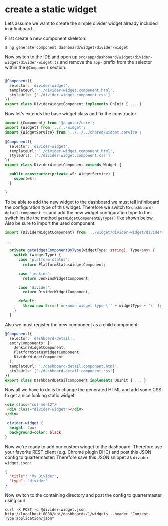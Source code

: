 # create a static widget
Lets assume we want to create the simple divider widget already included in infiniboard.

First create a new component skeleton:
```
$ ng generate component dashboard/widget/divider-widget

```

Now switch to the IDE and open up `src/app/dashboard/widget/divider-widget/divider-widget.ts` and remove the `app-` prefix from the selector within the `@Component` section.
```typescript

@Component({
  selector: 'divider-widget',
  templateUrl: './divider-widget.component.html',
  styleUrls: ['./divider-widget.component.css']
})
export class DividerWidgetComponent implements OnInit { ... }
```

Now let's extends the base widget class and fix the constructor
```typescript
import {Component} from '@angular/core';
import {Widget} from '../../widget';
import {WidgetService} from '../../../shared/widget.service';

@Component({
  selector: 'divider-widget',
  templateUrl: './divider-widget.component.html',
  styleUrls: ['./divider-widget.component.css']
})
export class DividerWidgetComponent extends Widget {

  public constructor(private wS: WidgetService) {
    super(wS);
  }

}
```


To be able to add the new widget to the dashboard we must tell infiniboard the configuration type of this widget.
Therefore we switch to `dashboard-detail.component.ts` and add the new widget configuration type to the switch inside
the method `getWidgetComponentByType()` like shown below. Also be sure to import the used component.
```typescript
import {DividerWidgetComponent} from '../widget/divider-widget/divider-widget.component';

...

  private getWidgetComponentByType(widgetType: string): Type<any> {
    switch (widgetType) {
      case 'platform-status':
        return PlatformStatusWidgetComponent;

      case 'jenkins':
        return JenkinsWidgetComponent;

      case 'divider':
        return DividerWidgetComponent;

      default:
        throw new Error('unknown widget type \'' + widgetType + '\'');
    }
  }
```

Also we must register the new component as a child component:
```typescript
@Component({
  selector: 'dashboard-detail',
  entryComponents: [
    JenkinsWidgetComponent,
    PlatformStatusWidgetComponent,
    DividerWidgetComponent
  ],
  templateUrl: './dashboard-detail.component.html',
  styleUrls: ['./dashboard-detail.component.css']
})
export class DashboardDetailComponent implements OnInit { ... }
```

Now all we have to do is to change the generated HTML and add some CSS to get a nice looking static widget:
```html
<div class="col-md-12">
 <div class="divider-widget"></div>
</div>
```

```css
.divider-widget {
  height: 2px;
  background-color: black;
}
```

Now we're ready to add our custom widget to the dashboard.
Therefore use your favorite REST client (e.g. Chrome plugin DHC) and post this JSON config to quartermaster:
Therefore save this JSON snippet as `divider-widget.json`:
```json
{
  "title": "My Divider",
  "type": "divider"
}
```

Now switch to the containing directory and post the config to quartermaster using curl:
```http
curl -X POST -d @divider-widget.json http://localhost:8080/api/dashboards/1/widgets --header "Content-Type:application/json" 
```

